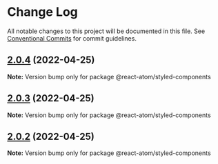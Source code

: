 # Change Log

All notable changes to this project will be documented in this file.
See [Conventional Commits](https://conventionalcommits.org) for commit guidelines.

## [2.0.4](https://github.com/react-atom/react-atom/compare/@react-atom/styled-components@2.0.3...@react-atom/styled-components@2.0.4) (2022-04-25)

**Note:** Version bump only for package @react-atom/styled-components





## [2.0.3](https://github.com/react-atom/react-atom/compare/@react-atom/styled-components@2.0.2...@react-atom/styled-components@2.0.3) (2022-04-25)

**Note:** Version bump only for package @react-atom/styled-components





## [2.0.2](https://github.com/react-atom/react-atom/compare/@react-atom/styled-components@2.0.1...@react-atom/styled-components@2.0.2) (2022-04-25)

**Note:** Version bump only for package @react-atom/styled-components
